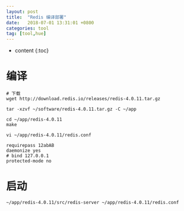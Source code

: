 ```yaml
---
layout: post
title:  "Redis 编译部署"
date:   2018-07-01 13:31:01 +0800
categories: tool
tag: [tool,hue]
---
```


* content
{:toc}



# 编译


```shell
# 下载
wget http://download.redis.io/releases/redis-4.0.11.tar.gz

tar -xzvf ~/software/redis-4.0.11.tar.gz -C ~/app

cd ~/app/redis-4.0.11
make

vi ~/app/redis-4.0.11/redis.conf

requirepass 12abAB
daemonize yes
# bind 127.0.0.1
protected-mode no
```


# 启动

```shell
~/app/redis-4.0.11/src/redis-server ~/app/redis-4.0.11/redis.conf
```

